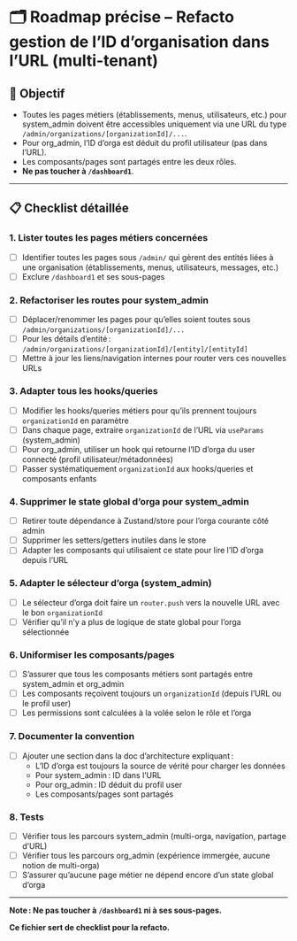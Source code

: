 # 🗂️ Roadmap précise – Refacto gestion de l’ID d’organisation dans l’URL (multi-tenant)

## 🎯 Objectif

- Toutes les pages métiers (établissements, menus, utilisateurs, etc.) pour system_admin doivent être accessibles uniquement via une URL du type `/admin/organizations/[organizationId]/...`.
- Pour org_admin, l’ID d’orga est déduit du profil utilisateur (pas dans l’URL).
- Les composants/pages sont partagés entre les deux rôles.
- **Ne pas toucher à `/dashboard1`**.

---

## 📋 Checklist détaillée

### 1. **Lister toutes les pages métiers concernées**

- [ ] Identifier toutes les pages sous `/admin/` qui gèrent des entités liées à une organisation (établissements, menus, utilisateurs, messages, etc.)
- [ ] Exclure `/dashboard1` et ses sous-pages

### 2. **Refactoriser les routes pour system_admin**

- [ ] Déplacer/renommer les pages pour qu’elles soient toutes sous `/admin/organizations/[organizationId]/...`
- [ ] Pour les détails d’entité : `/admin/organizations/[organizationId]/[entity]/[entityId]`
- [ ] Mettre à jour les liens/navigation internes pour router vers ces nouvelles URLs

### 3. **Adapter tous les hooks/queries**

- [ ] Modifier les hooks/queries métiers pour qu’ils prennent toujours `organizationId` en paramètre
- [ ] Dans chaque page, extraire `organizationId` de l’URL via `useParams` (system_admin)
- [ ] Pour org_admin, utiliser un hook qui retourne l’ID d’orga du user connecté (profil utilisateur/métadonnées)
- [ ] Passer systématiquement `organizationId` aux hooks/queries et composants enfants

### 4. **Supprimer le state global d’orga pour system_admin**

- [ ] Retirer toute dépendance à Zustand/store pour l’orga courante côté admin
- [ ] Supprimer les setters/getters inutiles dans le store
- [ ] Adapter les composants qui utilisaient ce state pour lire l’ID d’orga depuis l’URL

### 5. **Adapter le sélecteur d’orga (system_admin)**

- [ ] Le sélecteur d’orga doit faire un `router.push` vers la nouvelle URL avec le bon `organizationId`
- [ ] Vérifier qu’il n’y a plus de logique de state global pour l’orga sélectionnée

### 6. **Uniformiser les composants/pages**

- [ ] S’assurer que tous les composants métiers sont partagés entre system_admin et org_admin
- [ ] Les composants reçoivent toujours un `organizationId` (depuis l’URL ou le profil user)
- [ ] Les permissions sont calculées à la volée selon le rôle et l’orga

### 7. **Documenter la convention**

- [ ] Ajouter une section dans la doc d’architecture expliquant :
  - L’ID d’orga est toujours la source de vérité pour charger les données
  - Pour system_admin : ID dans l’URL
  - Pour org_admin : ID déduit du profil user
  - Les composants/pages sont partagés

### 8. **Tests**

- [ ] Vérifier tous les parcours system_admin (multi-orga, navigation, partage d’URL)
- [ ] Vérifier tous les parcours org_admin (expérience immergée, aucune notion de multi-orga)
- [ ] S’assurer qu’aucune page métier ne dépend encore d’un state global d’orga

---

**Note : Ne pas toucher à `/dashboard1` ni à ses sous-pages.**

**Ce fichier sert de checklist pour la refacto.**
